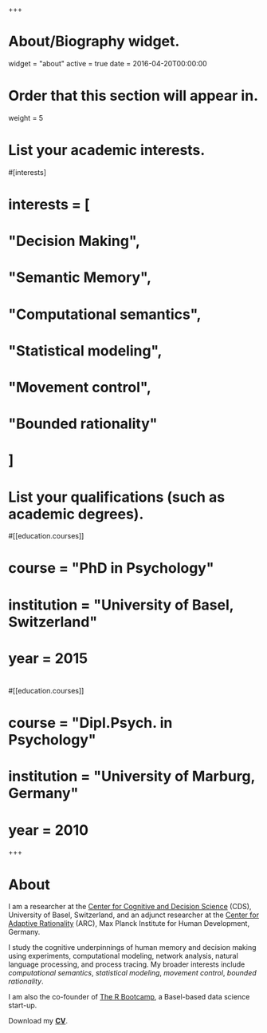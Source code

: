 +++
# About/Biography widget.
widget = "about"
active = true
date = 2016-04-20T00:00:00

# Order that this section will appear in.
weight = 5

# List your academic interests.
#[interests]
#  interests = [
#    "Decision Making",
#    "Semantic Memory",
#    "Computational semantics",
#    "Statistical modeling",
#    "Movement control",
#    "Bounded rationality"
#  ]

# List your qualifications (such as academic degrees).
#[[education.courses]]
#  course = "PhD in Psychology"
#  institution = "University of Basel, Switzerland"
#  year = 2015
#
#[[education.courses]]
#  course = "Dipl.Psych. in Psychology"
#  institution = "University of Marburg, Germany"
#  year = 2010

+++

# About

I am a researcher at the [Center for Cognitive and Decision Science](https://psychologie.unibas.ch/en/faculty/centers/cognitive-and-decision-sciences/) (CDS), University of Basel, Switzerland, and an adjunct researcher at the [Center for Adaptive Rationality](https://www.mpib-berlin.mpg.de/en/research/adaptive-rationality) (ARC), Max Planck Institute for Human Development, Germany.

I study the cognitive underpinnings of human memory and decision making using experiments, computational modeling, network analysis, natural language processing, and process tracing. My broader interests include *computational semantics*, *statistical modeling*, *movement control*, *bounded rationality*.  

I am also the co-founder of [The R Bootcamp](https://therbootcamp.github.io/), a Basel-based data science start-up.

Download my [**CV**](cv/WulffCVNov2018.pdf/).

